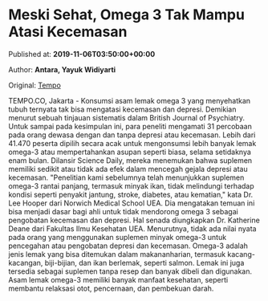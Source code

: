 
# Meski Sehat, Omega 3 Tak Mampu Atasi Kecemasan

Published at: **2019-11-06T03:50:00+00:00**

Author: **Antara, Yayuk Widiyarti**

Original: [Tempo](https://gaya.tempo.co/read/1268871/meski-sehat-omega-3-tak-mampu-atasi-kecemasan?utm_source=Digital+Marketing&utm_medium=Twitter&utm_campaign=Gaya_Novi)

TEMPO.CO, Jakarta - Konsumsi asam lemak omega 3 yang menyehatkan tubuh ternyata tak bisa mengatasi kecemasan dan depresi. Demikian menurut sebuah tinjauan sistematis dalam British Journal of Psychiatry.
Untuk sampai pada kesimpulan ini, para peneliti mengamati 31 percobaan pada orang dewasa dengan dan tanpa depresi atau kecemasan. Lebih dari 41.470 peserta dipilih secara acak untuk mengonsumsi lebih banyak lemak omega-3 atau mempertahankan asupan seperti biasa, selama setidaknya enam bulan. Dilansir Science Daily, mereka menemukan bahwa suplemen memiliki sedikit atau tidak ada efek dalam mencegah gejala depresi atau kecemasan.
"Penelitian kami sebelumnya telah menunjukkan suplemen omega-3 rantai panjang, termasuk minyak ikan, tidak melindungi terhadap kondisi seperti penyakit jantung, stroke, diabetes, atau kematian," kata Dr. Lee Hooper dari Norwich Medical School UEA.
Dia mengatakan temuan ini bisa menjadi dasar bagi ahli untuk tidak mendorong omega 3 sebagai pengobatan kecemasan dan depresi. Hal senada diungkapkan Dr. Katherine Deane dari Fakultas Ilmu Kesehatan UEA. Menurutnya, tidak ada nilai nyata pada orang yang menggunakan suplemen minyak omega-3 untuk pencegahan atau pengobatan depresi dan kecemasan.
Omega-3 adalah jenis lemak yang bisa ditemukan dalam makananharian, termasuk kacang-kacangan, biji-bijian, dan ikan berlemak, seperti salmon. Lemak ini juga tersedia sebagai suplemen tanpa resep dan banyak dibeli dan digunakan.
Asam lemak omega-3 memiliki banyak manfaat kesehatan, seperti membantu relaksasi otot, pencernaan, dan pembekuan darah.
